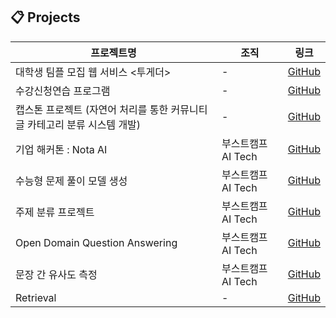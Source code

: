 ## 📋 Projects 

| **프로젝트명**             | **조직**                           | **링크**                                                    |
|----------------------------|----------------------------------|-------------------------------------------------------------|
| 대학생 팀플 모집 웹 서비스 <투게더> | -                |  [GitHub](https://github.com/Kwangwoon-OSS/backend) |
| 수강신청연습 프로그램       |-                 |  [GitHub](https://github.com/kw-appsw-crsreg/server) |
| 캡스톤 프로젝트 (자연어 처리를 통한 커뮤니티 글 카테고리 분류 시스템 개발)           | -               |  [GitHub](https://github.com/nbsp1221/communav) |
| 기업 해커톤 : Nota AI       | 부스트캠프 AI Tech               |  [GitHub](https://github.com/boostcampaitech7/level4-nlp-finalproject-hackathon-nlp-07-lv3) |
| 수능형 문제 풀이 모델 생성  | 부스트캠프 AI Tech               | [GitHub](https://github.com/boostcampaitech7/level2-nlp-generationfornlp-nlp-07-lv3) |
| 주제 분류 프로젝트         | 부스트캠프 AI Tech               |  [GitHub](https://github.com/boostcampaitech7/level2-nlp-datacentric-nlp-15) |
| Open Domain Question Answering | 부스트캠프 AI Tech          |  [GitHub](https://github.com/boostcampaitech7/level2-mrc-nlp-15) |
| 문장 간 유사도 측정        | 부스트캠프 AI Tech               |  [GitHub](https://github.com/boostcampaitech7/level1-semantictextsimilarity-nlp-15) |
| Retrieval                 | -                               | [GitHub](https://github.com/doraemon500/Retrieval)|
<!--
**doraemon500/doraemon500** is a ✨ _special_ ✨ repository because its `README.md` (this file) appears on your GitHub profile.

Here are some ideas to get you started:

- 🔭 I’m currently working on ...
- 🌱 I’m currently learning ...
- 👯 I’m looking to collaborate on ...
- 🤔 I’m looking for help with ...
- 💬 Ask me about ...
- 📫 How to reach me: ...
- 😄 Pronouns: ...
- ⚡ Fun fact: ...
-->
